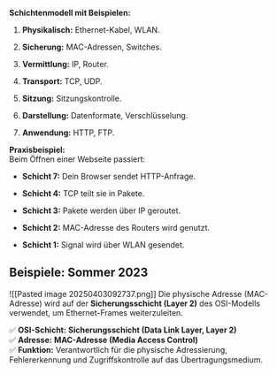 **Schichtenmodell mit Beispielen:**

1. **Physikalisch:** Ethernet-Kabel, WLAN.
    
2. **Sicherung:** MAC-Adressen, Switches.
    
3. **Vermittlung:** IP, Router.
    
4. **Transport:** TCP, UDP.
    
5. **Sitzung:** Sitzungskontrolle.
    
6. **Darstellung:** Datenformate, Verschlüsselung.
    
7. **Anwendung:** HTTP, FTP.
    

**Praxisbeispiel:**  
Beim Öffnen einer Webseite passiert:

- **Schicht 7:** Dein Browser sendet HTTP-Anfrage.
    
- **Schicht 4:** TCP teilt sie in Pakete.
    
- **Schicht 3:** Pakete werden über IP geroutet.
    
- **Schicht 2:** MAC-Adresse des Routers wird genutzt.
    
- **Schicht 1:** Signal wird über WLAN gesendet.


## Beispiele: Sommer 2023
![[Pasted image 20250403092737.png]]
Die physische Adresse (MAC-Adresse) wird auf der **Sicherungsschicht (Layer 2)** des OSI-Modells verwendet, um Ethernet-Frames weiterzuleiten.

✅ **OSI-Schicht:** **Sicherungsschicht (Data Link Layer, Layer 2)**  
✅ **Adresse:** **MAC-Adresse (Media Access Control)**  
✅ **Funktion:** Verantwortlich für die physische Adressierung, Fehlererkennung und Zugriffskontrolle auf das Übertragungsmedium.